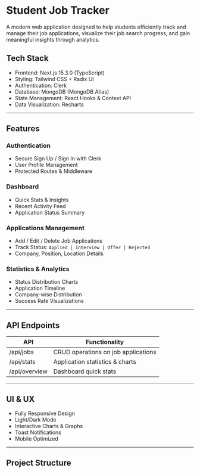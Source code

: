 # Student Job Tracker

A modern web application designed to help students efficiently track and manage their job applications, visualize their job search progress, and gain meaningful insights through analytics.

## Tech Stack
- Frontend: Next.js 15.3.0 (TypeScript)
- Styling: Tailwind CSS + Radix UI
- Authentication: Clerk
- Database: MongoDB (MongoDB Atlas)
- State Management: React Hooks & Context API
- Data Visualization: Recharts

---

## Features

### Authentication
- Secure Sign Up / Sign In with Clerk
- User Profile Management
- Protected Routes & Middleware

### Dashboard
- Quick Stats & Insights
- Recent Activity Feed
- Application Status Summary

### Applications Management
- Add / Edit / Delete Job Applications
- Track Status: `Applied | Interview | Offer | Rejected`
- Company, Position, Location Details

### Statistics & Analytics
- Status Distribution Charts
- Application Timeline
- Company-wise Distribution
- Success Rate Visualizations

---

## API Endpoints

| API | Functionality |
|-----|----------------|
| /api/jobs | CRUD operations on job applications |
| /api/stats | Application statistics & charts |
| /api/overview | Dashboard quick stats |

---

## UI & UX
- Fully Responsive Design
- Light/Dark Mode
- Interactive Charts & Graphs
- Toast Notifications
- Mobile Optimized

---

## Project Structure
